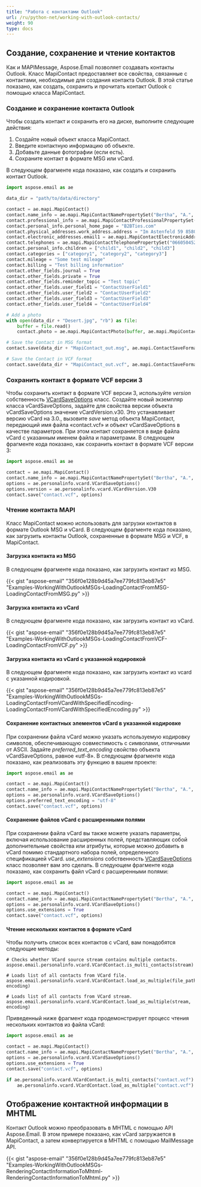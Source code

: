 ```yaml
---
title: "Работа с контактами Outlook"
url: /ru/python-net/working-with-outlook-contacts/
weight: 90
type: docs
---
```



## **Создание, сохранение и чтение контактов**
Как и MAPIMessage, Aspose.Email позволяет создавать контакты Outlook. Класс MapiContact предоставляет все свойства, связанные с контактами, необходимые для создания контакта Outlook. В этой статье показано, как создать, сохранить и прочитать контакт Outlook с помощью класса MapiContact.
### **Создание и сохранение контакта Outlook**
Чтобы создать контакт и сохранить его на диске, выполните следующие действия:

1. Создайте новый объект класса MapiContact.
1. Введите контактную информацию об объекте.
1. Добавьте данные фотографии (если есть).
1. Сохраните контакт в формате MSG или vCard.

В следующем фрагменте кода показано, как создать и сохранить контакт Outlook.

```py
import aspose.email as ae

data_dir = "path/to/data/directory"

contact = ae.mapi.MapiContact()
contact.name_info = ae.mapi.MapiContactNamePropertySet("Bertha", "A.", "Buell")
contact.professional_info = ae.mapi.MapiContactProfessionalPropertySet("Awthentikz", "Social work assistant")
contact.personal_info.personal_home_page = "B2BTies.com"
contact.physical_addresses.work_address.address = "Im Astenfeld 59 8580 EDELSCHROTT"
contact.electronic_addresses.email1 = ae.mapi.MapiContactElectronicAddress("Experwas", "SMTP", "BerthaABuell@armyspy.com")
contact.telephones = ae.mapi.MapiContactTelephonePropertySet("06605045265")
contact.personal_info.children = ["child1", "child2", "child3"]
contact.categories = ["category1", "category2", "category3"]
contact.mileage = "Some test mileage"
contact.billing = "Test billing information"
contact.other_fields.journal = True
contact.other_fields.private = True
contact.other_fields.reminder_topic = "Test topic"
contact.other_fields.user_field1 = "ContactUserField1"
contact.other_fields.user_field2 = "ContactUserField2"
contact.other_fields.user_field3 = "ContactUserField3"
contact.other_fields.user_field4 = "ContactUserField4"

# Add a photo
with open(data_dir + "Desert.jpg", "rb") as file:
    buffer = file.read()
    contact.photo = ae.mapi.MapiContactPhoto(buffer, ae.mapi.MapiContactPhotoImageFormat.Jpeg)

# Save the Contact in MSG format
contact.save(data_dir + "MapiContact_out.msg", ae.mapi.ContactSaveFormat.MSG)

# Save the Contact in VCF format
contact.save(data_dir + "MapiContact_out.vcf", ae.mapi.ContactSaveFormat.V_CARD)
```

### **Сохранить контакт в формате VCF версии 3**

Чтобы сохранить контакт в формате VCF версии 3, используйте *version* собственность [VCardSaveOptions](https://reference.aspose.com/email/python-net/aspose.email.personalinfo.vcard/vcardsaveoptions/#vcardsaveoptions-class) класс. Создайте новый экземпляр класса vCardSaveOptions, задайте для свойства версии объекта vCardSaveOptions значение vCardVersion.v30. Это устанавливает версию vCard на 3.0., вызовите *save* метод объекта MapiContact, передающий имя файла «contact.vcf» и объект vCardSaveOptions в качестве параметров. При этом контакт сохраняется в виде файла vCard с указанным именем файла и параметрами. В следующем фрагменте кода показано, как сохранить контакт в формате VCF версии 3:

```python
import aspose.email as ae

contact = ae.mapi.MapiContact()
contact.name_info = ae.mapi.MapiContactNamePropertySet("Bertha", "A.", "Buell")
options = ae.personalinfo.vcard.VCardSaveOptions()
options.version = ae.personalinfo.vcard.VCardVersion.V30
contact.save("contact.vcf", options)
```

### **Чтение контакта MAPI**
Класс MapiContact можно использовать для загрузки контактов в формате Outlook MSG и vCard. В следующем фрагменте кода показано, как загрузить контакты Outlook, сохраненные в формате MSG и VCF, в MapiContact.
#### **Загрузка контакта из MSG**
В следующем фрагменте кода показано, как загрузить контакт из MSG.



{{< gist "aspose-email" "356f0e128b9d45a7ee779fc813eb87e5" "Examples-WorkingWithOutlookMSGs-LoadingContactFromMSG-LoadingContactFromMSG.py" >}}
#### **Загрузка контакта из vCard**
В следующем фрагменте кода показано, как загрузить контакт из vCard.



{{< gist "aspose-email" "356f0e128b9d45a7ee779fc813eb87e5" "Examples-WorkingWithOutlookMSGs-LoadingContactFromVCF-LoadingContactFromVCF.py" >}}
#### **Загрузка контакта из vCard с указанной кодировкой**
В следующем фрагменте кода показано, как загрузить контакт из vcard с указанной кодировкой.



{{< gist "aspose-email" "356f0e128b9d45a7ee779fc813eb87e5" "Examples-WorkingWithOutlookMSGs-LoadingContactFromVCardWithSpecifiedEncoding-LoadingContactFromVCardWithSpecifiedEncoding.py" >}}

#### **Сохранение контактных элементов vCard в указанной кодировке**

При сохранении файла vCard можно указать используемую кодировку символов, обеспечивающую совместимость с символами, отличными от ASCII. Задайте *preferred_text_encoding* свойство объекта vCardSaveOptions, равное «utf-8». В следующем фрагменте кода показано, как реализовать эту функцию в вашем проекте:

```python
import aspose.email as ae

contact = ae.mapi.MapiContact()
contact.name_info = ae.mapi.MapiContactNamePropertySet("Bertha", "A.", "Buell")
options = ae.personalinfo.vcard.VCardSaveOptions()
options.preferred_text_encoding = "utf-8"
contact.save("contact.vcf", options)
```

#### **Сохранение файлов vCard с расширенными полями**

При сохранении файла vCard вы также можете указать параметры, включая использование расширенных полей, представляющих собой дополнительные свойства или атрибуты, которые можно добавить в vCard помимо стандартного набора полей, определенного спецификацией vCard. *use_extensions* собственность [VCardSaveOptions](https://reference.aspose.com/email/python-net/aspose.email.personalinfo.vcard/vcardsaveoptions/#vcardsaveoptions-class) класс позволяет вам это сделать. В следующем фрагменте кода показано, как сохранить файл vCard с расширенными полями:

```python
import aspose.email as ae

contact = ae.mapi.MapiContact()
contact.name_info = ae.mapi.MapiContactNamePropertySet("Bertha", "A.", "Buell")
options = ae.personalinfo.vcard.VCardSaveOptions()
options.use_extensions = True
contact.save("contact.vcf", options)
```
#### **Чтение нескольких контактов в формате vCard**

Чтобы получить список всех контактов с vCard, вам понадобятся следующие методы:

```
# Checks whether VCard source stream contains multiple contacts.
aspose.email.personalinfo.vcard.VCardContact.is_multi_contacts(stream)

# Loads list of all contacts from VCard file.
aspose.email.personalinfo.vcard.VCardContact.load_as_multiple(file_path, encoding)

# Loads list of all contacts from VCard stream.
aspose.email.personalinfo.vcard.VCardContact.load_as_multiple(stream, encoding)
```
Приведенный ниже фрагмент кода продемонстрирует процесс чтения нескольких контактов из файла vCard:

```python
import aspose.email as ae

contact = ae.mapi.MapiContact()
contact.name_info = ae.mapi.MapiContactNamePropertySet("Bertha", "A.", "Buell")
options = ae.personalinfo.vcard.VCardSaveOptions()
options.use_extensions = True
contact.save("contact.vcf", options)

if ae.personalinfo.vcard.VCardContact.is_multi_contacts("contact.vcf"):
    ae.personalinfo.vcard.VCardContact.load_as_multiple("contact.vcf")
```

## **Отображение контактной информации в MHTML**
Контакт Outlook можно преобразовать в MHTML с помощью API Aspose.Email. В этом примере показано, как vCard загружается в MapiContact, а затем конвертируется в MHTML с помощью MailMessage API.

{{< gist "aspose-email" "356f0e128b9d45a7ee779fc813eb87e5" "Examples-WorkingWithOutlookMSGs-RenderingContactInformationToMhtml-RenderingContactInformationToMhtml.py" >}}
